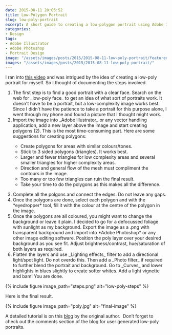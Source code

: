 ```yaml
---
date: 2015-08-11 20:05:52
title: Low-Polygon Portrait
slug: low-poly-portrait
excerpt: A short guide to creating a low-polygon portrait using Adobe Illustrator and Adobe Photoshop.
categories:
- Design
tags:
- Adobe Illustrator
- Adobe Photoshop
- Portrait Design
image: "/assets/images/posts/2015/2015-08-11-low-poly-portrait/featured.jpg"
images: "/assets/images/posts/2015/2015-08-11-low-poly-portrait/"
---
```


I ran into [this video](https://www.youtube.com/watch?v=Gj3MSWaqbyc) and was intrigued by the idea of creating a low-poly portrait for myself. So I thought of documenting the steps involved.

<p>
<ol>
<li>
  The first step is to find a good portrait with a clear face. Search on the web for _low-poly face_ to get an idea of what sort of portraits work. It doesn't have to be a portrait, but a low-complexity image works best. Since I didn’t have the patience to take a portrait for this purpose alone, I went through my phone and found a picture that I thought might work.
</li>

<li>
  Import the image into _Adobe Illustrator_ or any vector handling application, add a new layer above the image and start creating polygons (2). This is the most time-consuming part. Here are some suggestions for creating polygons:

<p>
<ul>

<li>
Create polygons for areas with similar colours/tones.
</li>

<li>
Stick to 3 sided polygons (triangles). It works best.
</li>

<li>
Larger and fewer triangles for low complexity areas and several smaller triangles for higher complexity areas.
</li>

<li>
Direction and general flow of the mesh must compliment the contours in the image.
</li>

<li>
Too many or too few triangles can ruin the final result.
</li>

<li>
Take your time to do the polygons as this makes all the difference.
</li>

</ul>
</p>
</li>

<li>
  Complete all the polgons and connect the edges. Do not leave any gaps.
</li>

<li>
Once the polygons are done, select each polygon and with the *eyedropper* tool, fill it with the colour at the centre of the polygon in the image.
</li>

<li>
Once the polygons are all coloured, you might want to change the background or leave it plain. I decided to go for a defocussed foliage with sunlight as my background. Export the image as a .png with transparent background and import into *Adobe Photoshop* or any other image editing software. Position the poly layer over your desired background as you see fit. Adjust brightness/contrast, hue/saturation of both layers as required.
</li>

<li>
Flatten the layers and use _Lighting effects_ filter to add a directional light/spot light. Do not overdo this. Then add a _Photo filter_ if required to further blend the portrait and background. Go to _Curves_ and lower highlights in blues slightly to create softer whites. Add a light vignette and bam! You are done.
</li>
</ol>
</p>

{% 
  include figure
  image_path="steps.png"
  alt="low-poly-steps"
%}

Here is the final result.

{% 
  include figure
  image_path="poly.jpg"
  alt="final-image"
%}

A detailed tutorial is on this [blog](http://www.digitalartsonline.co.uk/tutorials/adobe-illustrator/create-low-poly-portrait/) by the original author.  Don’t forget to check out the comments section of the blog for user generated low-poly portraits.
